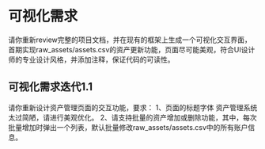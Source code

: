 # 可视化需求
请你重新review完整的项目文档，并在现有的框架上生成一个可视化交互界面，首期实现raw_assets/assets.csv的资产更新功能，页面尽可能美观，符合UI设计师的专业设计风格，并添加注释，保证代码的可读性。

## 可视化需求迭代1.1
请你重新设计资产管理页面的交互功能，要求：
1、页面的标题字体 资产管理系统 太过简陋，请进行美观优化。
2、请支持批量的资产增加或删除功能，其中，每次批量增加时弹出一个列表，默认批量修改raw_assets/assets.csv中的所有账户信息。
